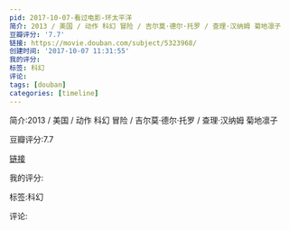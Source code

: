 ```yaml
---
pid: 2017-10-07-看过电影-环太平洋
简介: 2013 / 美国 / 动作 科幻 冒险 / 吉尔莫·德尔·托罗 / 查理·汉纳姆 菊地凛子
豆瓣评分: '7.7'
链接: https://movie.douban.com/subject/5323968/
创建时间: '2017-10-07 11:31:55'
我的评分:
标签: 科幻
评论:
tags: [douban]
categories: [timeline]
---
```

简介:2013 / 美国 / 动作 科幻 冒险 / 吉尔莫·德尔·托罗 / 查理·汉纳姆 菊地凛子

豆瓣评分:7.7

[链接](https://movie.douban.com/subject/5323968/)

我的评分:

标签:科幻

评论:

